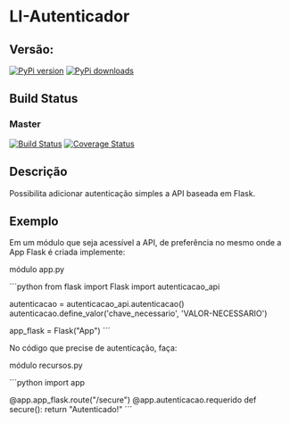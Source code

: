 # LI-Autenticador

## Versão:

[![PyPi version](https://pypip.in/v/li-autenticador/badge.png)](https://pypi.python.org/pypi/li-autenticador)
[![PyPi downloads](https://pypip.in/d/li-autenticador/badge.png)](https://pypi.python.org/pypi/li-autenticador)


## Build Status

### Master

[![Build Status](https://travis-ci.org/lojaintegrada/LI-Autenticador.svg?branch=master)](https://travis-ci.org/lojaintegrada/LI-Autenticador)
[![Coverage Status](https://coveralls.io/repos/lojaintegrada/LI-Autenticador/badge.svg?branch=master)](https://coveralls.io/r/lojaintegrada/LI-Autenticador?branch=master)

## Descrição

Possibilita adicionar autenticação simples a API baseada em Flask.


## Exemplo

Em um módulo que seja acessível a API, de preferência no mesmo onde a App Flask é criada implemente:

módulo app.py

´´´python
from flask import Flask
import autenticacao_api


autenticacao = autenticacao_api.autenticacao()
autenticacao.define_valor('chave_necessario', 'VALOR-NECESSARIO')

app_flask = Flask("App")
´´´

No código que precise de autenticação, faça:

módulo recursos.py

´´´python
import app

@app.app_flask.route("/secure")
@app.autenticacao.requerido
def secure():
    return "Autenticado!"
´´´
